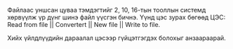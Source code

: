 Файлаас уншсан цуваа тэмдэгтийг 2, 10, 16-тын тооллын системд хөрвүүлж үр дүнг шинэ файл үүсгэн бичнэ. Үүнд цэс зурах бөгөөд ЦЭС: Read from file || Convertert || New file || Write to file. 

Хийх үйлдлүүдийн дараалал цэсээр гүйцэтгэгдэх болохыг анзаараарай.